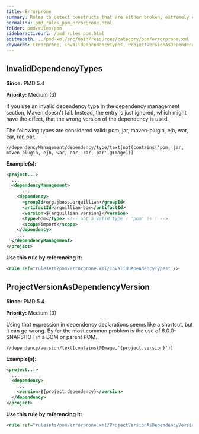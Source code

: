 ```yaml
---
title: Errorprone
summary: Rules to detect constructs that are either broken, extremely confusing or prone to runtime errors.
permalink: pmd_rules_pom_errorprone.html
folder: pmd/rules/pom
sidebaractiveurl: /pmd_rules_pom.html
editmepath: ../pmd-xml/src/main/resources/category/pom/errorprone.xml
keywords: Errorprone, InvalidDependencyTypes, ProjectVersionAsDependencyVersion
---
```

## InvalidDependencyTypes

**Since:** PMD 5.4

**Priority:** Medium (3)

If you use an invalid dependency type in the dependency management section, Maven doesn't fail. Instead,
the entry is just ignored, which might have the effect, that the wrong version of the dependency is used.

The following types are considered valid: pom, jar, maven-plugin, ejb, war, ear, rar, par.

```
//dependencyManagement/dependency/type/text[not(contains('pom, jar, maven-plugin, ejb, war, ear, rar, par',@Image))]
```

**Example(s):**

``` xml
<project...>
  ...
  <dependencyManagement>
      ...
    <dependency>
      <groupId>org.jboss.arquillian</groupId>
      <artifactId>arquillian-bom</artifactId>
      <version>${arquillian.version}</version>
      <type>bom</type> <!-- not a valid type ! 'pom' is ! -->
      <scope>import</scope>
    </dependency>
    ...
  </dependencyManagement>
</project>
```

**Use this rule by referencing it:**
``` xml
<rule ref="rulesets/pom/errorprone.xml/InvalidDependencyTypes" />
```

## ProjectVersionAsDependencyVersion

**Since:** PMD 5.4

**Priority:** Medium (3)

Using that expression in dependency declarations seems like a shortcut, but it can go wrong.
By far the most common problem is the use of 6.0.0-SNAPSHOT in a BOM or parent POM.

```
//dependency/version/text[contains(@Image,'{project.version}')]
```

**Example(s):**

``` xml
<project...>
  ...
  <dependency>
    ...
    <version>${project.dependency}</version>
  </dependency>
</project>
```

**Use this rule by referencing it:**
``` xml
<rule ref="rulesets/pom/errorprone.xml/ProjectVersionAsDependencyVersion" />
```


